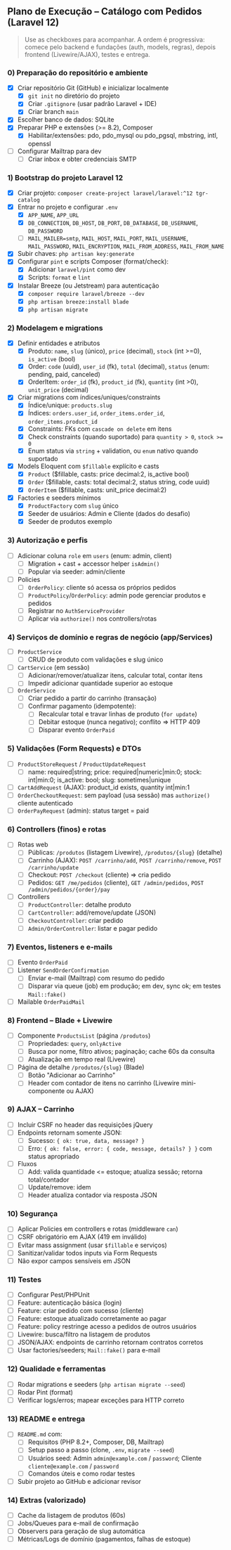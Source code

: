 ## Plano de Execução – Catálogo com Pedidos (Laravel 12)

> Use as checkboxes para acompanhar. A ordem é progressiva: comece pelo backend e fundações (auth, models, regras), depois frontend (Livewire/AJAX), testes e entrega.

### 0) Preparação do repositório e ambiente

- [X] Criar repositório Git (GitHub) e inicializar localmente
  - [X] `git init` no diretório do projeto
  - [X] Criar `.gitignore` (usar padrão Laravel + IDE)
  - [X] Criar branch `main`
- [X] Escolher banco de dados: SQLite
- [X] Preparar PHP e extensões (>= 8.2), Composer
  - [X] Habilitar/extensões: pdo, pdo_mysql ou pdo_pgsql, mbstring, intl, openssl
- [ ] Configurar Mailtrap para dev
  - [ ] Criar inbox e obter credenciais SMTP

### 1) Bootstrap do projeto Laravel 12

- [X] Criar projeto: `composer create-project laravel/laravel:^12 tgr-catalog`
- [X] Entrar no projeto e configurar `.env`
  - [X] `APP_NAME`, `APP_URL`
  - [X] `DB_CONNECTION`, `DB_HOST`, `DB_PORT`, `DB_DATABASE`, `DB_USERNAME`, `DB_PASSWORD`
  - [ ] `MAIL_MAILER=smtp`, `MAIL_HOST`, `MAIL_PORT`, `MAIL_USERNAME`, `MAIL_PASSWORD`, `MAIL_ENCRYPTION`, `MAIL_FROM_ADDRESS`, `MAIL_FROM_NAME`
- [X] Subir chaves: `php artisan key:generate`
- [X] Configurar `pint` e scripts Composer (format/check):
  - [X] Adicionar `laravel/pint` como dev
  - [X] Scripts: `format` e `lint`
- [X] Instalar Breeze (ou Jetstream) para autenticação
  - [X] `composer require laravel/breeze --dev`
  - [X] `php artisan breeze:install blade`
  - [X] `php artisan migrate`

### 2) Modelagem e migrations

- [X] Definir entidades e atributos
  - [X] Produto: `name`, `slug` (único), `price` (decimal), `stock` (int >=0), `is_active` (bool)
  - [X] Order: `code` (uuid), `user_id` (fk), `total` (decimal), `status` (enum: pending, paid, canceled)
  - [X] OrderItem: `order_id` (fk), `product_id` (fk), `quantity` (int >0), `unit_price` (decimal)
- [X] Criar migrations com índices/uniques/constraints
  - [X] Índice/unique: `products.slug`
  - [X] Índices: `orders.user_id`, `order_items.order_id`, `order_items.product_id`
  - [X] Constraints: FKs com `cascade on delete` em itens
  - [X] Check constraints (quando suportado) para `quantity > 0`, `stock >= 0`
  - [X] Enum status via `string` + validation, ou `enum` nativo quando suportado
- [X] Models Eloquent com `$fillable` explícito e casts
  - [X] `Product` ($fillable, casts: price decimal:2, is_active bool)
  - [X] `Order` ($fillable, casts: total decimal:2, status string, code uuid)
  - [X] `OrderItem` ($fillable, casts: unit_price decimal:2)
- [X] Factories e seeders mínimos
  - [X] `ProductFactory` com `slug` único
  - [X] Seeder de usuários: Admin e Cliente (dados do desafio)
  - [X] Seeder de produtos exemplo

### 3) Autorização e perfis

- [ ] Adicionar coluna `role` em `users` (enum: admin, client)
  - [ ] Migration + cast + accessor helper `isAdmin()`
  - [ ] Popular via seeder: admin/cliente
- [ ] Policies
  - [ ] `OrderPolicy`: cliente só acessa os próprios pedidos
  - [ ] `ProductPolicy`/`OrderPolicy`: admin pode gerenciar produtos e pedidos
  - [ ] Registrar no `AuthServiceProvider`
  - [ ] Aplicar via `authorize()` nos controllers/rotas

### 4) Serviços de domínio e regras de negócio (app/Services)

- [ ] `ProductService`
  - [ ] CRUD de produto com validações e slug único
- [ ] `CartService` (em sessão)
  - [ ] Adicionar/remover/atualizar itens, calcular total, contar itens
  - [ ] Impedir adicionar quantidade superior ao estoque
- [ ] `OrderService`
  - [ ] Criar pedido a partir do carrinho (transação)
  - [ ] Confirmar pagamento (idempotente):
    - [ ] Recalcular total e travar linhas de produto (`for update`)
    - [ ] Debitar estoque (nunca negativo); conflito => HTTP 409
    - [ ] Disparar evento `OrderPaid`

### 5) Validações (Form Requests) e DTOs

- [ ] `ProductStoreRequest` / `ProductUpdateRequest`
  - [ ] name: required|string; price: required|numeric|min:0; stock: int|min:0; is_active: bool; slug: sometimes|unique
- [ ] `CartAddRequest` (AJAX): product_id exists, quantity int|min:1
- [ ] `OrderCheckoutRequest`: sem payload (usa sessão) mas `authorize()` cliente autenticado
- [ ] `OrderPayRequest` (admin): status target = paid

### 6) Controllers (finos) e rotas

- [ ] Rotas web
  - [ ] Públicas: `/produtos` (listagem Livewire), `/produtos/{slug}` (detalhe)
  - [ ] Carrinho (AJAX): `POST /carrinho/add`, `POST /carrinho/remove`, `POST /carrinho/update`
  - [ ] Checkout: `POST /checkout` (cliente) => cria pedido
  - [ ] Pedidos: `GET /me/pedidos` (cliente), `GET /admin/pedidos`, `POST /admin/pedidos/{order}/pay`
- [ ] Controllers
  - [ ] `ProductController`: detalhe produto
  - [ ] `CartController`: add/remove/update (JSON)
  - [ ] `CheckoutController`: criar pedido
  - [ ] `Admin/OrderController`: listar e pagar pedido

### 7) Eventos, listeners e e-mails

- [ ] Evento `OrderPaid`
- [ ] Listener `SendOrderConfirmation`
  - [ ] Enviar e-mail (Mailtrap) com resumo do pedido
  - [ ] Disparar via queue (job) em produção; em dev, sync ok; em testes `Mail::fake()`
- [ ] Mailable `OrderPaidMail`

### 8) Frontend – Blade + Livewire

- [ ] Componente `ProductsList` (página `/produtos`)
  - [ ] Propriedades: `query`, `onlyActive`
  - [ ] Busca por nome, filtro ativos; paginação; cache 60s da consulta
  - [ ] Atualização em tempo real (Livewire)
- [ ] Página de detalhe `/produtos/{slug}` (Blade)
  - [ ] Botão "Adicionar ao Carrinho"
  - [ ] Header com contador de itens no carrinho (Livewire mini-componente ou AJAX)

### 9) AJAX – Carrinho

- [ ] Incluir CSRF no header das requisições jQuery
- [ ] Endpoints retornam somente JSON:
  - [ ] Sucesso: `{ ok: true, data, message? }`
  - [ ] Erro: `{ ok: false, error: { code, message, details? } }` com status apropriado
- [ ] Fluxos
  - [ ] Add: valida quantidade <= estoque; atualiza sessão; retorna total/contador
  - [ ] Update/remove: idem
  - [ ] Header atualiza contador via resposta JSON

### 10) Segurança

- [ ] Aplicar Policies em controllers e rotas (middleware `can`)
- [ ] CSRF obrigatório em AJAX (419 em inválido)
- [ ] Evitar mass assignment (usar `$fillable` e serviços)
- [ ] Sanitizar/validar todos inputs via Form Requests
- [ ] Não expor campos sensíveis em JSON

### 11) Testes

- [ ] Configurar Pest/PHPUnit
- [ ] Feature: autenticação básica (login)
- [ ] Feature: criar pedido com sucesso (cliente)
- [ ] Feature: estoque atualizado corretamente ao pagar
- [ ] Feature: policy restringe acesso a pedidos de outros usuários
- [ ] Livewire: busca/filtro na listagem de produtos
- [ ] JSON/AJAX: endpoints de carrinho retornam contratos corretos
- [ ] Usar factories/seeders; `Mail::fake()` para e-mail

### 12) Qualidade e ferramentas

- [ ] Rodar migrations e seeders (`php artisan migrate --seed`)
- [ ] Rodar Pint (format)
- [ ] Verificar logs/erros; mapear exceções para HTTP correto

### 13) README e entrega

- [ ] `README.md` com:
  - [ ] Requisitos (PHP 8.2+, Composer, DB, Mailtrap)
  - [ ] Setup passo a passo (clone, `.env`, `migrate --seed`)
  - [ ] Usuários seed: Admin `admin@example.com` / `password`; Cliente `cliente@example.com` / `password`
  - [ ] Comandos úteis e como rodar testes
- [ ] Subir projeto ao GitHub e adicionar revisor

### 14) Extras (valorizado)

- [ ] Cache da listagem de produtos (60s)
- [ ] Jobs/Queues para e-mail de confirmação
- [ ] Observers para geração de slug automática
- [ ] Métricas/Logs de domínio (pagamentos, falhas de estoque)
